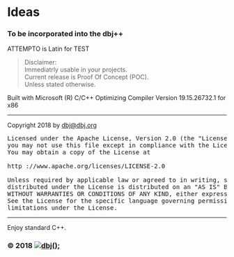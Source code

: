 
# Ideas
### To be incorporated into the dbj++

ATTEMPTO is Latin for TEST


> Disclaimer: <br/>
> Immediatrly usable in your projects. <br/>
> Current release is Proof Of Concept (POC). <br/>
> Unless stated otherwise.

Built with Microsoft (R) C/C++ Optimizing Compiler Version 19.15.26732.1 for x86

-------------------------------------

Copyright 2018 by dbj@dbj.org
<pre>
Licensed under the Apache License, Version 2.0 (the "License");
you may not use this file except in compliance with the License.
You may obtain a copy of the License at

http ://www.apache.org/licenses/LICENSE-2.0

Unless required by applicable law or agreed to in writing, software
distributed under the License is distributed on an "AS IS" BASIS,
WITHOUT WARRANTIES OR CONDITIONS OF ANY KIND, either express or implied.
See the License for the specific language governing permissions and
limitations under the License.
</pre>
---------------------------------------------------------------------  


Enjoy standard C++.

### &copy; 2018 [![dbj();](http://dbj.org/wp-content/uploads/2015/12/cropped-dbj-icon-e1486129719897.jpg)](http://www.dbj.org "dbj")  

